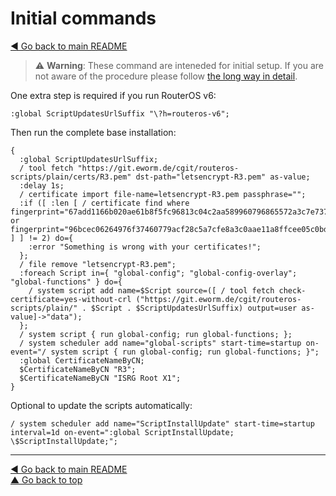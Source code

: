 Initial commands
================

[◀ Go back to main README](README.md)

> ⚠️ **Warning**: These command are inteneded for initial setup. If you are
> not aware of the procedure please follow
> [the long way in detail](README.md#the-long-way-in-detail).

One extra step is required if you run RouterOS v6:

    :global ScriptUpdatesUrlSuffix "\?h=routeros-v6";

Then run the complete base installation:

    {
      :global ScriptUpdatesUrlSuffix;
      / tool fetch "https://git.eworm.de/cgit/routeros-scripts/plain/certs/R3.pem" dst-path="letsencrypt-R3.pem" as-value;
      :delay 1s;
      / certificate import file-name=letsencrypt-R3.pem passphrase="";
      :if ([ :len [ / certificate find where fingerprint="67add1166b020ae61b8f5fc96813c04c2aa589960796865572a3c7e737613dfd" or fingerprint="96bcec06264976f37460779acf28c5a7cfe8a3c0aae11a8ffcee05c0bddf08c6" ] ] != 2) do={
        :error "Something is wrong with your certificates!";
      };
      / file remove "letsencrypt-R3.pem";
      :foreach Script in={ "global-config"; "global-config-overlay"; "global-functions" } do={
        / system script add name=$Script source=([ / tool fetch check-certificate=yes-without-crl ("https://git.eworm.de/cgit/routeros-scripts/plain/" . $Script . $ScriptUpdatesUrlSuffix) output=user as-value]->"data");
      };
      / system script { run global-config; run global-functions; };
      / system scheduler add name="global-scripts" start-time=startup on-event="/ system script { run global-config; run global-functions; }";
      :global CertificateNameByCN;
      $CertificateNameByCN "R3";
      $CertificateNameByCN "ISRG Root X1";
    }

Optional to update the scripts automatically:

    / system scheduler add name="ScriptInstallUpdate" start-time=startup interval=1d on-event=":global ScriptInstallUpdate; \$ScriptInstallUpdate;";

---
[◀ Go back to main README](README.md)  
[▲ Go back to top](#top)
